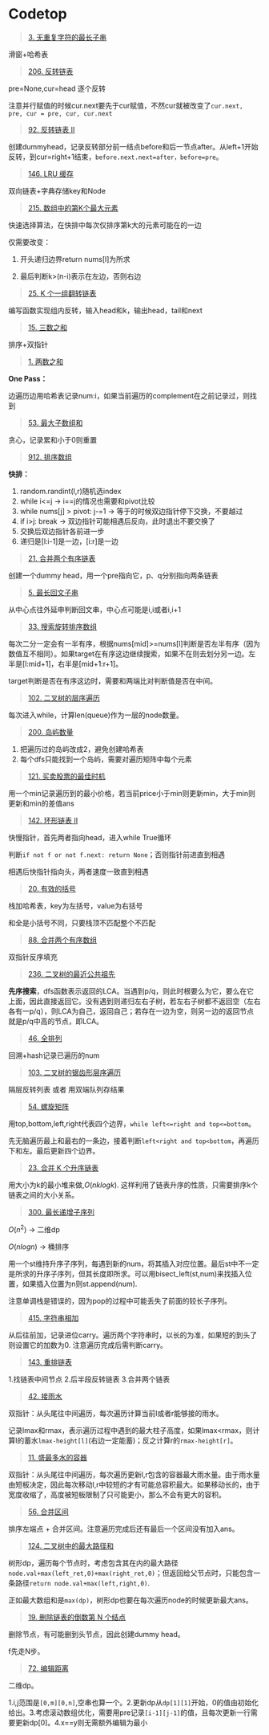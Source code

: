 # Codetop

> [3. 无重复字符的最长子串](https://leetcode.cn/problems/longest-substring-without-repeating-characters/)

滑窗+哈希表

> [206. 反转链表](https://leetcode.cn/problems/reverse-linked-list/)

pre=None,cur=head 逐个反转

注意并行赋值的时候cur.next要先于cur赋值，不然cur就被改变了`cur.next, pre, cur = pre, cur, cur.next`

> [92. 反转链表 II](https://leetcode.cn/problems/reverse-linked-list-ii/)

创建dummyhead，记录反转部分前一结点before和后一节点after。从left+1开始反转，到cur=right+1结束，`before.next.next=after，before=pre`。

> [146. LRU 缓存](https://leetcode.cn/problems/lru-cache/)

双向链表+字典存储key和Node

> [215. 数组中的第K个最大元素](https://leetcode.cn/problems/kth-largest-element-in-an-array/)

快速选择算法，在快排中每次仅排序第k大的元素可能在的一边

仅需要改变：

1. 开头递归边界return nums[l]为所求 

2. 最后判断k>(n-i)表示在左边，否则右边

> [25. K 个一组翻转链表](https://leetcode.cn/problems/reverse-nodes-in-k-group/)

编写函数实现组内反转，输入head和k，输出head，tail和next

> [15. 三数之和](https://leetcode.cn/problems/3sum/)

排序+双指针

> [1. 两数之和](https://leetcode.cn/problems/two-sum/)

**One Pass：**

边遍历边用哈希表记录num:i，如果当前遍历的complement在之前记录过，则找到

> [53. 最大子数组和](https://leetcode.cn/problems/maximum-subarray/)

贪心，记录累和小于0则重置

> [912. 排序数组](https://leetcode.cn/problems/sort-an-array/)

**快排：**

1. random.randint(l,r)随机选index 
2. while i<=j -> i==j的情况也需要和pivot比较
3. while nums[j] > pivot: j-=1 -> 等于的时候双边指针停下交换，不要越过
4. if i>j: break -> 双边指针可能相遇后反向，此时退出不要交换了
5. 交换后双边指针各前进一步
6. 递归是[l:i-1]是一边，[i:r]是一边

> [21. 合并两个有序链表](https://leetcode.cn/problems/merge-two-sorted-lists/)

创建一个dummy head，用一个pre指向它，p、q分别指向两条链表

> [5. 最长回文子串](https://leetcode.cn/problems/longest-palindromic-substring/)

从中心点往外延申判断回文串，中心点可能是i,i或者i,i+1

> [33. 搜索旋转排序数组](https://leetcode.cn/problems/search-in-rotated-sorted-array/)

每次二分一定会有一半有序，根据nums[mid]>=nums[l]判断是否左半有序（因为数值互不相同）。如果target在有序这边继续搜索，如果不在则去划分另一边。左半是[l:mid+1]，右半是[mid+1:r+1]。

target判断是否在有序这边时，需要和两端比对判断值是否在中间。

> [102. 二叉树的层序遍历](https://leetcode.cn/problems/binary-tree-level-order-traversal/)

每次进入while，计算len(queue)作为一层的node数量。

> [200. 岛屿数量](https://leetcode.cn/problems/number-of-islands/)

1. 把遍历过的岛屿改成2，避免创建哈希表
2. 每个dfs只能找到一个岛屿，需要对遍历矩阵中每个元素

> [121. 买卖股票的最佳时机](https://leetcode.cn/problems/best-time-to-buy-and-sell-stock/)

用一个min记录遍历到的最小价格，若当前price小于min则更新min，大于min则更新和min的差值ans

> [142. 环形链表 II](https://leetcode.cn/problems/linked-list-cycle-ii/)

快慢指针，首先两者指向head，进入while True循环

判断`if not f or not f.next: return None`；否则指针前进直到相遇

相遇后快指针指向头，两者速度一致直到相遇

> [20. 有效的括号](https://leetcode.cn/problems/valid-parentheses/)

栈加哈希表，key为左括号，value为右括号

和全是小括号不同，只要栈顶不匹配整个不匹配

> [88. 合并两个有序数组](https://leetcode.cn/problems/merge-sorted-array/)

双指针反序填充

> [236. 二叉树的最近公共祖先](https://leetcode.cn/problems/lowest-common-ancestor-of-a-binary-tree/)

**先序搜索**，dfs函数表示返回的LCA。当遇到p/q，则此时根要么为它，要么在它上面，因此直接返回它。没有遇到则递归左右子树，若左右子树都不返回空（左右各有一p/q），则LCA为自己，返回自己；若存在一边为空，则另一边的返回节点就是p/q中高的节点，即LCA。

> [46. 全排列](https://leetcode.cn/problems/permutations/)

回溯+hash记录已遍历的num

> [103. 二叉树的锯齿形层序遍历](https://leetcode.cn/problems/binary-tree-zigzag-level-order-traversal/)

隔层反转列表 或者 用双端队列存结果

> [54. 螺旋矩阵](https://leetcode.cn/problems/spiral-matrix/)

用top,bottom,left,right代表四个边界，`while left<=right and top<=bottom`。

先无脑遍历最上和最右的一条边，接着判断`left<right and top<bottom`，再遍历下和左。最后更新四个边界。

> [23. 合并 K 个升序链表](https://leetcode.cn/problems/merge-k-sorted-lists/)

用大小为k的最小堆来做,$O(nklogk)$. 这样利用了链表升序的性质，只需要排序k个链表之间的大小关系。

> [300. 最长递增子序列](https://leetcode.cn/problems/longest-increasing-subsequence/)

$O(n^2)$ -> 二维dp

$O(nlogn)$ -> 桶排序

用一个st维持升序子序列，每遇到新的num，将其插入对应位置。最后st中不一定是所求的升序子序列，但其长度即所求。可以用bisect_left(st,num)来找插入位置，如果插入位置为n则st.append(num). 

注意单调栈是错误的，因为pop的过程中可能丢失了前面的较长子序列。

> [415. 字符串相加](https://leetcode.cn/problems/add-strings/)

从后往前加，记录进位carry。遍历两个字符串时，以长的为准，如果短的到头了则设置它的加数为0. 注意遍历完成后需判断carry。

> [143. 重排链表](https://leetcode.cn/problems/reorder-list/)

1.找链表中间节点 2.后半段反转链表 3.合并两个链表

> [42. 接雨水](https://leetcode.cn/problems/trapping-rain-water/)

双指针：从头尾往中间遍历，每次遍历计算当前l或者r能够接的雨水。

记录lmax和rmax，表示遍历过程中遇到的最大柱子高度，如果lmax<rmax，则计算l的蓄水`lmax-height[l]`(右边一定能蓄)；反之计算r的`rmax-height[r]`。

> [11. 盛最多水的容器](https://leetcode.cn/problems/container-with-most-water/)

双指针：从头尾往中间遍历，每次遍历更新l,r包含的容器最大雨水量。由于雨水量由短板决定，因此每次移动l,r中较短的才有可能总容积最大。如果移动长的，由于宽度收缩了，高度被短板限制了只可能更小，那么不会有更大的容积。

> [56. 合并区间](https://leetcode.cn/problems/merge-intervals/)

排序左端点 + 合并区间。注意遍历完成后还有最后一个区间没有加入ans。

> [124. 二叉树中的最大路径和](https://leetcode.cn/problems/binary-tree-maximum-path-sum/)

树形dp，遍历每个节点时，考虑包含其在内的最大路径`node.val+max(left_ret,0)+max(right_ret,0)`；但返回给父节点时，只能包含一条路径`return node.val+max(left,right,0)`.

正如最大数组和是`max(dp)`，树形dp也要在每次遍历node的时候更新最大ans。

> [19. 删除链表的倒数第 N 个结点](https://leetcode.cn/problems/remove-nth-node-from-end-of-list/)

删除节点，有可能删到头节点，因此创建dummy head。

f先走N步。

> [72. 编辑距离](https://leetcode.cn/problems/edit-distance/)

二维dp。

1.i,j范围是`[0,m][0,n]`,空串也算一个。2.更新dp从`dp[1][1]`开始，0的值由初始化给出。3.考虑滚动数组优化，需要用pre记录`[i-1][j-1]`的值，且每次更新一行需要更新dp[0]。4.x==y则无需额外编辑为最小